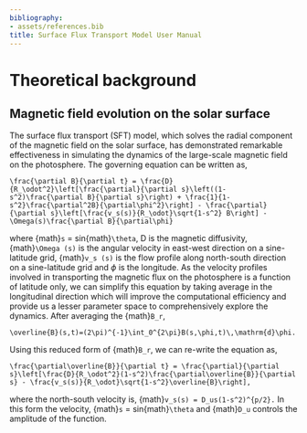 ```yaml
---
bibliography:
- assets/references.bib
title: Surface Flux Transport Model User Manual
---
```


# Theoretical background
 
## Magnetic field evolution on the solar surface

The surface flux transport (SFT) model, which solves the radial
component of the magnetic field on the solar surface, has demonstrated
remarkable effectiveness in simulating the dynamics of the large-scale
magnetic field on the photosphere. The governing equation can be written
as,

```{math}
\frac{\partial B}{\partial t} = \frac{D}{R_\odot^2}\left[\frac{\partial}{\partial s}\left((1-s^2)\frac{\partial B}{\partial s}\right) + \frac{1}{1-s^2}\frac{\partial^2B}{\partial\phi^2}\right] - \frac{\partial}{\partial s}\left[\frac{v_s(s)}{R_\odot}\sqrt{1-s^2} B\right] - \Omega(s)\frac{\partial B}{\partial\phi}
```

where {math}`s` = sin{math}`\theta`, D is the magnetic diffusivity, {math}`\Omega (s)`
is the angular velocity in east-west direction on a sine-latitude grid,
{math}`v_s (s)` is the flow profile along north-south direction on a
sine-latitude grid and $\phi$ is the longitude. As the velocity profiles
involved in transporting the magnetic flux on the photosphere is a
function of latitude only, we can simplify this equation by taking
average in the longitudinal direction which will improve the
computational efficiency and provide us a lesser parameter space to
comprehensively explore the dynamics. After averaging the {math}`B_r`,
```{math}
\overline{B}(s,t)=(2\pi)^{-1}\int_0^{2\pi}B(s,\phi,t)\,\mathrm{d}\phi.
```
Using this reduced form of {math}`B_r`, we can re-write the 
equation as,
```{math}
\frac{\partial\overline{B}}{\partial t} = \frac{\partial}{\partial s}\left[\frac{D}{R_\odot^2}(1-s^2)\frac{\partial\overline{B}}{\partial s} - \frac{v_s(s)}{R_\odot}\sqrt{1-s^2}\overline{B}\right],
```
where the north-south velocity is, {math}`v_s(s) = D_us(1-s^2)^{p/2}.` In
this form the velocity, {math}`s` = sin{math}`\theta` and {math}`D_u` controls the
amplitude of the function.